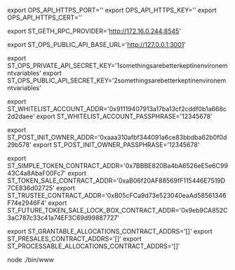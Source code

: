 export OPS_API_HTTPS_PORT=''
export OPS_API_HTTPS_KEY=''
export OPS_API_HTTPS_CERT=''

export ST_GETH_RPC_PROVIDER='http://172.16.0.244:8545'

export ST_OPS_PUBLIC_API_BASE_URL='http://127.0.0.1:3001'

export ST_OPS_PRIVATE_API_SECRET_KEY='1somethingsarebetterkeptinenvironemntvariables'
export ST_OPS_PUBLIC_API_SECRET_KEY='2somethingsarebetterkeptinenvironemntvariables'

export ST_WHITELIST_ACCOUNT_ADDR='0x91119407913a17ba13cf2cddf0b1a668c2d2daee'
export ST_WHITELIST_ACCOUNT_PASSPHRASE='12345678'

export ST_POST_INIT_OWNER_ADDR='0xaaa310afbf344091a6ce83bbdba62b0f0d29b578'
export ST_POST_INIT_OWNER_PASSPHRASE='12345678'

export ST_SIMPLE_TOKEN_CONTRACT_ADDR='0x7BBBE820Ba4bA6526eE5e6C9943C4a8AbaF00Fc7'
export ST_TOKEN_SALE_CONTRACT_ADDR='0xaB06f20AF88569fF115446E7519D7CE836d02725'
export ST_TRUSTEE_CONTRACT_ADDR='0xB05cFCa9d73e523040eaAd58561346F74e2946F4'
export ST_FUTURE_TOKEN_SALE_LOCK_BOX_CONTRACT_ADDR='0x9eb9CA852C3aC787c33c41a74EF3C69d99887727'





export ST_GRANTABLE_ALLOCATIONS_CONTRACT_ADDRS='[]'
export ST_PRESALES_CONTRACT_ADDRS='[]'
export ST_PROCESSABLE_ALLOCATIONS_CONTRACT_ADDRS='[]'

node ./bin/www